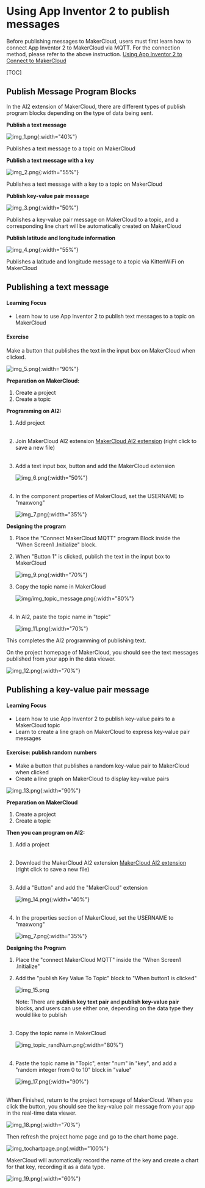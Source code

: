 # Using App Inventor 2 to publish messages
Before publishing messages to MakerCloud, users must first learn how to connect App Inventor 2 to MakerCloud via MQTT. For the connection method, please refer to the above instruction.
[Using App Inventor 2 to Connect to MakerCloud](../../ch4_connect/ai2/connect_ai2.md)

[TOC]

## Publish Message Program Blocks
In the AI2 extension of MakerCloud, there are different types of publish program blocks depending on the type of data being sent.

**Publish a text message**

![img_1.png](img/img_1.png){:width="40%"}

Publishes a text message to a topic on MakerCloud

**Publish a text message with a key**

![img_2.png](img/img_2.png){:width="55%"}

Publishes a text message with a key to a topic on MakerCloud

**Publish key-value pair message**

![img_3.png](img/img_3.png){:width="50%"}

Publishes a key-value pair message on MakerCloud to a topic, and a corresponding line chart will be automatically created on MakerCloud

**Publish latitude and longitude information**

![img_4.png](img/img_4.png){:width="55%"}

Publishes a latitude and longitude message to a topic via KittenWiFi on MakerCloud

## Publishing a text message
#### Learning Focus
- Learn how to use App Inventor 2 to publish text messages to a topic on MakerCloud

#### Exercise
Make a button that publishes the text in the input box on MakerCloud when clicked.

![img_5.png](img/img_5.png){:width="90%"}

**Preparation on MakerCloud:**

1. Create a project
2. Create a topic

**Programming on AI2:**

1. Add project
   </br></br>
2. Join MakerCloud AI2 extension
   [MakerCloud AI2 extension](../../ch4_connect/ai2/extension/scale.MakerCloud.aix) (right click to save a new file)
   </br></br>
3. Add a text input box, button and add the MakerCloud extension
   
   ![img_6.png](img/img_6.png){:width="50%"}
   </br></br>
   
4. In the component properties of MakerCloud, set the USERNAME to "maxwong"
   
   ![img_7.png](img/img_7.png){:width="35%"}

**Designing the program**

1. Place the "Connect MakerCloud MQTT" program Block inside the "When Screen1 .Initialize" block.
2. When "Button 1" is clicked, publish the text in the input box to MakerCloud
   
   ![img_9.png](img/img_9.png){:width="70%"}
   
3. Copy the topic name in MakerCloud
   
   ![img/img_topic_message.png](img/img_topic_message.png){:width="80%"}
   </br></br>
   
4. In AI2, paste the topic name in "topic"
   
   ![img_11.png](img/img_11.png){:width="70%"}

This completes the AI2 programming of publishing text.

On the project homepage of MakerCloud, you should see the text messages published from your app in the data viewer.

![img_12.png](img/img_12.png){:width="70%"}

## Publishing a key-value pair message
#### Learning Focus
- Learn how to use App Inventor 2 to publish key-value pairs to a MakerCloud topic
- Learn to create a line graph on MakerCloud to express key-value pair messages

#### Exercise: publish random numbers
- Make a button that publishes a random key-value pair to MakerCloud when clicked
- Create a line graph on MakerCloud to display key-value pairs

![img_13.png](img/img_13.png){:width="90%"}

**Preparation on MakerCloud**

1. Create a project
2. Create a topic

**Then you can program on AI2:**

1. Add a project
   </br></br>
2. Download the MakerCloud AI2 extension
   [MakerCloud AI2 extension](../../ch4_connect/ai2/extension/scale.MakerCloud.aix) (right click to save a new file)
   </br></br>
3. Add a "Button" and add the "MakerCloud" extension
   
   ![img_14.png](img/img_14.png){:width="40%"}
   </br></br>
   
4. In the properties section of MakerCloud, set the USERNAME to "maxwong"
   
   ![img_7.png](img/img_7.png){:width="35%"}
   
**Designing the Program**

1. Place the "connect MakerCloud MQTT" inside the "When Screen1 .Initialize"
2. Add the "publish Key Value To Topic" block to "When button1 is clicked"
   
   ![img_15.png](img/img_15.png)
   
   Note: There are **publish key text pair** and **publish key-value pair** blocks, and users can use either one, depending on the data type they would like to publish
   </br></br>
3. Copy the topic name in MakerCloud
   
   ![img_topic_randNum.png](img/img_topic_randNum.png){:width="80%"}
   </br></br>
   
4. Paste the topic name in "Topic", enter "num" in "key", and add a "random integer from 0 to 10" block in "value"
   
   ![img_17.png](img/img_17.png){:width="90%"}
   </br></br>

When Finished, return to the project homepage of MakerCloud.
When you click the button, you should see the key-value pair message from your app in the real-time data viewer.

![img_18.png](img/img_18.png){:width="70%"}

Then refresh the project home page and go to the chart home page.

![img_tochartpage.png](img/img_tochartpage.png){:width="100%"}

MakerCloud will automatically record the name of the key and create a chart for that key, recording it as a data type.

![img_19.png](img/img_19.png){:width="60%"}